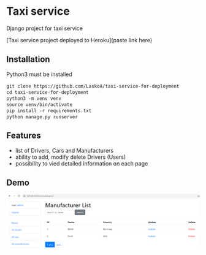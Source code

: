 # Taxi service

Django project for taxi service

[Taxi service project deployed to Heroku](paste link here)

## Installation

Python3 must be installed

```shell
git clone https://github.com/LaskoA/taxi-service-for-deployment
cd taxi-service-for-deployment
python3 -m venv venv
source venv/bin/activate
pip install -r requirements.txt
python manage.py runserver
```

## Features

- list of Drivers, Cars and Manufacturers
- ability to add, modify delete Drivers (Users)
- possibility to vied detailed information on each page


## Demo
![website_interface](logo.png)


